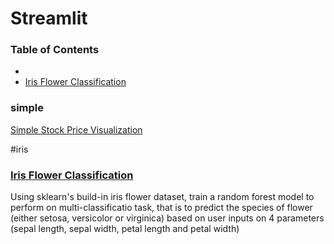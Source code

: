 # Streamlit

### Table of Contents
- 
- [Iris Flower Classification](#iris)

### simple
[Simple Stock Price Visualization](https://github.com/Hongyanlee0614/Streamlit/tree/main/Static%20Stock%20Price%20Visualization)

#iris
### [Iris Flower Classification](https://github.com/Hongyanlee0614/Streamlit/tree/main/Iris%20Flower%20Classification)
Using sklearn's build-in iris flower dataset, train a random forest model to perform on multi-classificatio task, that is to predict the species of flower (either setosa, versicolor or virginica) based on user inputs on 4 parameters (sepal length, sepal width, petal length and petal width)
